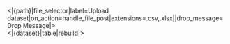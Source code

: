 

<|{path}|file_selector|label=Upload dataset|on_action=handle_file_post|extensions=.csv,.xlsx||drop_message=Drop Message|>
<br/>
<|{dataset}|table|rebuild|>
